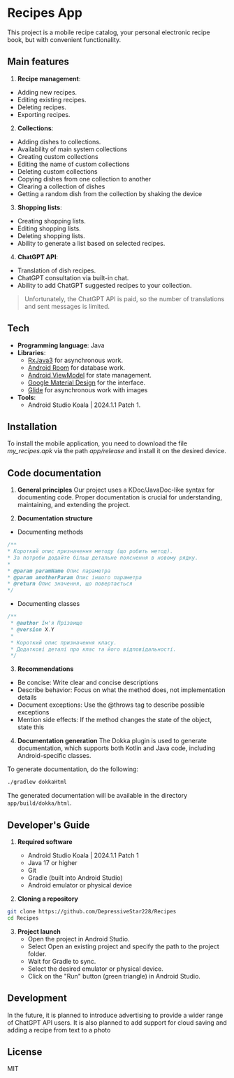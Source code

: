 # Recipes App
This project is a mobile recipe catalog, your personal electronic recipe book, but with convenient functionality.

## Main features
1. **Recipe management**:
- Adding new recipes.
- Editing existing recipes.
- Deleting recipes.
- Exporting recipes.

2. **Collections**:
- Adding dishes to collections.
- Availability of main system collections
- Creating custom collections
- Editing the name of custom collections
- Deleting custom collections
- Copying dishes from one collection to another
- Clearing a collection of dishes
- Getting a random dish from the collection by shaking the device

3. **Shopping lists**:
- Creating shopping lists.
- Editing shopping lists.
- Deleting shopping lists.
- Ability to generate a list based on selected recipes.

4. **ChatGPT API**:
- Translation of dish recipes.
- ChatGPT consultation via built-in chat.
- Ability to add ChatGPT suggested recipes to your collection.

> Unfortunately, the ChatGPT API is paid, so the number of translations and sent messages is limited.


## Tech
- **Programming language**: Java
- **Libraries**:
   - [RxJava3] for asynchronous work.
   - [Android Room] for database work.
   - [Android ViewModel] for state management.
   - [Google Material Design] for the interface.
   - [Glide] for asynchronous work with images
- **Tools**:
   - Android Studio Koala | 2024.1.1 Patch 1.

## Installation
To install the mobile application, you need to download the file _my_recipes.apk_ via the path _app/release_ and install it on the desired device.

## Code documentation
1. **General principles**
Our project uses a KDoc/JavaDoc-like syntax for documenting code. Proper documentation is crucial for understanding, maintaining, and extending the project.

2. **Documentation structure**
- Documenting methods
```java
/**
* Короткий опис призначення методу (що робить метод).
* За потреби додайте більш детальне пояснення в новому рядку.
*
* @param paramName Опис параметра
* @param anotherParam Опис іншого параметра
* @return Опис значення, що повертається
*/
```
- Documenting classes
```java
/**
 * @author Ім'я Прізвище
 * @version X.Y
 *
 * Короткий опис призначення класу.
 * Додаткові деталі про клас та його відповідальності.
 */
```

3. **Recommendations**
  - Be concise: Write clear and concise descriptions
  - Describe behavior: Focus on what the method does, not implementation details
  - Document exceptions: Use the @throws tag to describe possible exceptions
  - Mention side effects: If the method changes the state of the object, state this

4. **Documentation generation**
The Dokka plugin is used to generate documentation, which supports both Kotlin and Java code, including Android-specific classes.

To generate documentation, do the following:

```bash
./gradlew dokkaHtml
```

The generated documentation will be available in the directory `app/build/dokka/html`.

## Developer's Guide
1. **Required software**
   - Android Studio Koala | 2024.1.1 Patch 1
   - Java 17 or higher
   - Git
   - Gradle (built into Android Studio)
   - Android emulator or physical device

2. **Cloning a repository**
```bash
git clone https://github.com/DepressiveStar228/Recipes
cd Recipes
```

3. **Project launch**
   - Open the project in Android Studio.
   - Select Open an existing project and specify the path to the project folder.
   - Wait for Gradle to sync.
   - Select the desired emulator or physical device.
   - Click on the "Run" button (green triangle) in Android Studio.

## Development
In the future, it is planned to introduce advertising to provide a wider range of ChatGPT API users. It is also planned to add support for cloud saving and adding a recipe from text to a photo

## License
MIT

[RxJava3]: <https://github.com/ReactiveX/RxJava>
[Android Room]: <https://developer.android.com/jetpack/androidx/releases/room>
[Android ViewModel]: <https://developer.android.com/topic/libraries/architecture/viewmodel>
[Google Material Design]: <https://m3.material.io/>
[Glide]: <https://github.com/bumptech/glide>